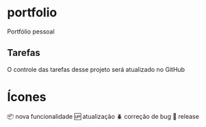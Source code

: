 # portfolio

Portfólio pessoal
## Tarefas

O controle das tarefas desse projeto será atualizado no GitHub
# Ícones
:package: nova funcionalidade
:up: atualização
:beetle: correção de bug
:checkered_flag: release

